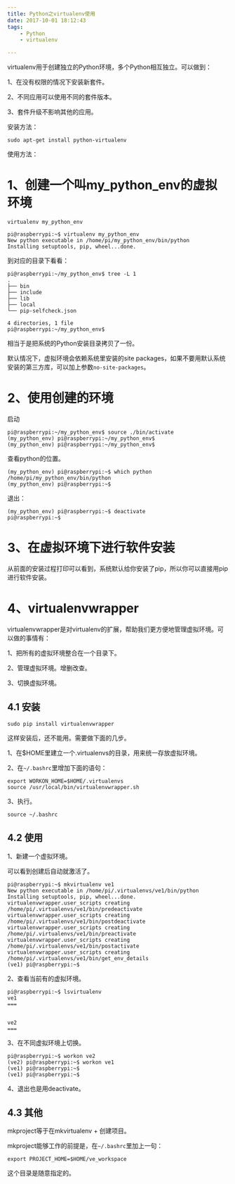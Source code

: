 ```yaml
---
title: Python之virtualenv使用
date: 2017-10-01 18:12:43
tags:
	- Python
	- virtualenv

---
```




virtualenv用于创建独立的Python环境，多个Python相互独立。可以做到：

1、在没有权限的情况下安装新套件。

2、不同应用可以使用不同的套件版本。

3、套件升级不影响其他的应用。

安装方法：

```
sudo apt-get install python-virtualenv
```

使用方法：

# 1、创建一个叫my_python_env的虚拟环境

`virtualenv my_python_env`

```
pi@raspberrypi:~$ virtualenv my_python_env
New python executable in /home/pi/my_python_env/bin/python
Installing setuptools, pip, wheel...done.
```

到对应的目录下看看：

```
pi@raspberrypi:~/my_python_env$ tree -L 1
.
├── bin
├── include
├── lib
├── local
└── pip-selfcheck.json

4 directories, 1 file
pi@raspberrypi:~/my_python_env$ 
```

相当于是把系统的Python安装目录拷贝了一份。



默认情况下，虚拟环境会依赖系统里安装的site packages，如果不要用默认系统安装的第三方库，可以加上参数`no-site-packages`。

# 2、使用创建的环境

启动

```
pi@raspberrypi:~/my_python_env$ source ./bin/activate
(my_python_env) pi@raspberrypi:~/my_python_env$ 
(my_python_env) pi@raspberrypi:~/my_python_env$ 
```

查看python的位置。

```
(my_python_env) pi@raspberrypi:~$ which python
/home/pi/my_python_env/bin/python
(my_python_env) pi@raspberrypi:~$ 
```

退出：

```
(my_python_env) pi@raspberrypi:~$ deactivate 
pi@raspberrypi:~$ 
```

# 3、在虚拟环境下进行软件安装

从前面的安装过程打印可以看到，系统默认给你安装了pip，所以你可以直接用pip进行软件安装。



# 4、virtualenvwrapper

virtualenvwrapper是对virtualenv的扩展，帮助我们更方便地管理虚拟环境。可以做的事情有：

1、把所有的虚拟环境整合在一个目录下。

2、管理虚拟环境。增删改查。

3、切换虚拟环境。

## 4.1 安装

```
sudo pip install virtualenvwrapper
```

这样安装后，还不能用。需要做下面的几步。

1、在$HOME里建立一个.virtualenvs的目录，用来统一存放虚拟环境。

2、在`~/.bashrc`里增加下面的语句：

```
export WORKON_HOME=$HOME/.virtualenvs
source /usr/local/bin/virtualenvwrapper.sh
```

3、执行。

```
source ~/.bashrc
```

## 4.2 使用

1、新建一个虚拟环境。

可以看到创建后自动就激活了。

```
pi@raspberrypi:~$ mkvirtualenv ve1
New python executable in /home/pi/.virtualenvs/ve1/bin/python
Installing setuptools, pip, wheel...done.
virtualenvwrapper.user_scripts creating /home/pi/.virtualenvs/ve1/bin/predeactivate
virtualenvwrapper.user_scripts creating /home/pi/.virtualenvs/ve1/bin/postdeactivate
virtualenvwrapper.user_scripts creating /home/pi/.virtualenvs/ve1/bin/preactivate
virtualenvwrapper.user_scripts creating /home/pi/.virtualenvs/ve1/bin/postactivate
virtualenvwrapper.user_scripts creating /home/pi/.virtualenvs/ve1/bin/get_env_details
(ve1) pi@raspberrypi:~$ 
```

2、查看当前有的虚拟环境。

```
pi@raspberrypi:~$ lsvirtualenv 
ve1
===


ve2
===
```

3、在不同虚拟环境上切换。

```
pi@raspberrypi:~$ workon ve2
(ve2) pi@raspberrypi:~$ workon ve1
(ve1) pi@raspberrypi:~$ 
(ve1) pi@raspberrypi:~$ 
```

4、退出也是用deactivate。



## 4.3 其他

mkproject等于在mkvirtualenv + 创建项目。

mkproject能够工作的前提是，在`~/.bashrc`里加上一句：

```
export PROJECT_HOME=$HOME/ve_workspace
```

这个目录是随意指定的。

